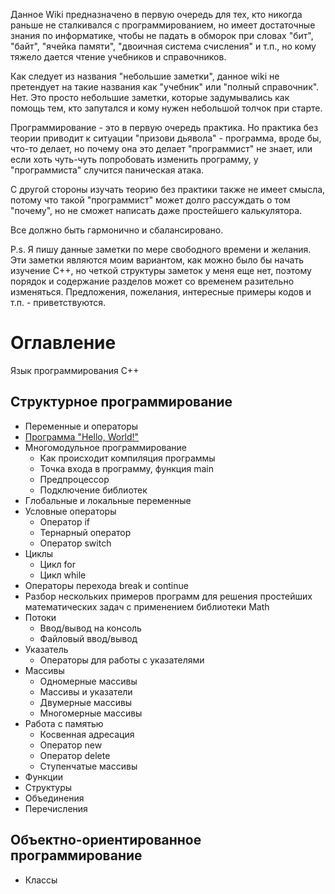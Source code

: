 Данное Wiki предназначено в первую очередь для тех, кто никогда раньше не сталкивался с программированием, но имеет достаточные знания по информатике, чтобы не падать в обморок при словах "бит", "байт", "ячейка памяти", "двоичная система счисления" и т.п., но кому тяжело дается чтение учебников и справочников.

Как следует из названия "небольшие заметки", данное wiki не претендует на такие названия как "учебник" или "полный справочник". Нет. Это просто небольшие заметки, которые задумывались как помощь тем, кто запутался и кому нужен небольшой толчок при старте.

Программирование - это в первую очередь практика. Но практика без теории приводит к ситуации "призови дьявола" - программа, вроде бы, что-то делает, но почему она это делает "программист" не знает, или если хоть чуть-чуть попробовать изменить программу, у "программиста" случится паническая атака.

С другой стороны изучать теорию без практики также не имеет смысла, потому что такой "программист" может долго рассуждать о том "почему", но не сможет написать даже простейшего калькулятора.

Все должно быть гармонично и сбалансировано.

P.s. Я пишу данные заметки по мере свободного времени и желания. Эти заметки являются моим вариантом, как можно было бы начать изучение С++, но четкой структуры заметок у меня еще нет, поэтому порядок и содержание разделов может со временем разительно изменяться. Предложения, пожелания, интересные примеры кодов и т.п. - приветствуются. 

# Оглавление
Язык программирования С++
## Структурное программирование
* Переменные и операторы
* [Программа "Hello, World!"](https://github.com/StriderAJR/StudentCpp/wiki/Программа-"Hello,-World!")
* Многомодульное программирование
  * Как происходит компиляция программы
  * Точка входа в программу, функция main
  * Предпроцессор
  * Подключение библиотек
* Глобальные и локальные переменные
* Условные операторы
  * Оператор if
  * Тернарный оператор
  * Оператор switch
* Циклы
  * Цикл for
  * Цикл while
* Операторы перехода break и continue
* Разбор нескольких примеров программ для решения простейших математических задач с применением библиотеки Math
* Потоки
  * Ввод/вывод на консоль
  * Файловый ввод/вывод
* Указатель
  * Операторы для работы с указателями
* Массивы
  * Одномерные массивы
  * Массивы и указатели
  * Двумерные массивы
  * Многомерные массивы
* Работа с памятью
  * Косвенная адресация
  * Оператор new
  * Оператор delete
  * Ступенчатые массивы
* Функции
* Структуры
* Объединения
* Перечисления

## Объектно-ориентированное программирование
* Классы